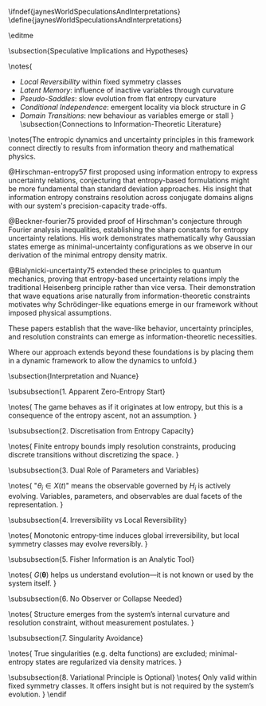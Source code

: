 \ifndef{jaynesWorldSpeculationsAndInterpretations}
\define{jaynesWorldSpeculationsAndInterpretations}

\editme 

\subsection{Speculative Implications and Hypotheses}

\notes{
- *Local Reversibility* within fixed symmetry classes
- *Latent Memory*: influence of inactive variables through curvature
- *Pseudo-Saddles*: slow evolution from flat entropy curvature
- *Conditional Independence*: emergent locality via block structure in $G$
- *Domain Transitions*: new behaviour as variables emerge or stall
}
\subsection{Connections to Information-Theoretic Literature}

\notes{The entropic dynamics and uncertainty principles in this framework connect directly to results from information theory and mathematical physics. 

@Hirschman-entropy57 first proposed using information entropy to express uncertainty relations, conjecturing that entropy-based formulations might be more fundamental than standard deviation approaches. His insight that information entropy constrains resolution across conjugate domains aligns with our system's precision-capacity trade-offs.

@Beckner-fourier75 provided proof of Hirschman's conjecture through Fourier analysis inequalities, establishing the sharp constants for entropy uncertainty relations. His work demonstrates mathematically why Gaussian states emerge as minimal-uncertainty configurations as we observe in our derivation of the minimal entropy density matrix.

@Bialynicki-uncertainty75 extended these principles to quantum mechanics, proving that entropy-based uncertainty relations imply the traditional Heisenberg principle rather than vice versa. Their demonstration that wave equations arise naturally from information-theoretic constraints motivates why Schrödinger-like equations emerge in our framework without imposed physical assumptions.

These papers establish that the wave-like behavior, uncertainty principles, and resolution constraints can emerge as information-theoretic necessities. 

Where our approach extends beyond these foundations is by placing them in a dynamic framework to allow the dynamics to unfold.}

\subsection{Interpretation and Nuance}

\subsubsection{1. Apparent Zero-Entropy Start}

\notes{
The game behaves as if it originates at low entropy, but this is a consequence of the entropy ascent, not an assumption.
}

\subsubsection{2. Discretisation from Entropy Capacity}

\notes{
Finite entropy bounds imply resolution constraints, producing discrete transitions without discretizing the space.
}

\subsubsection{3. Dual Role of Parameters and Variables}

\notes{
"$\theta_i \in X(t)$" means the observable governed by $H_i$ is actively evolving. Variables, parameters, and observables are dual facets of the representation.
}

\subsubsection{4. Irreversibility vs Local Reversibility}

\notes{
Monotonic entropy-time induces global irreversibility, but local symmetry classes may evolve reversibly.
}

\subsubsection{5. Fisher Information is an Analytic Tool}

\notes{
$G(\boldsymbol{\theta})$ helps us understand evolution—it is not known or used by the system itself.
}

\subsubsection{6. No Observer or Collapse Needed}

\notes{
Structure emerges from the system’s internal curvature and resolution constraint, without measurement postulates.
}

\subsubsection{7. Singularity Avoidance}

\notes{
True singularities (e.g. delta functions) are excluded; minimal-entropy states are regularized via density matrices.
}

\subsubsection{8. Variational Principle is Optional}
\notes{
Only valid within fixed symmetry classes. It offers insight but is not required by the system’s evolution.
}
\endif
